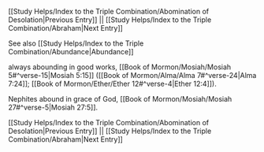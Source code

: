 [[Study Helps/Index to the Triple Combination/Abomination of Desolation|Previous Entry]]  ||  [[Study Helps/Index to the Triple Combination/Abraham|Next Entry]]

 See also [[Study Helps/Index to the Triple Combination/Abundance|Abundance]]

 always abounding in good works, [[Book of Mormon/Mosiah/Mosiah 5#^verse-15|Mosiah 5:15]] ([[Book of Mormon/Alma/Alma 7#^verse-24|Alma 7:24]]; [[Book of Mormon/Ether/Ether 12#^verse-4|Ether 12:4]]).

 Nephites abound in grace of God, [[Book of Mormon/Mosiah/Mosiah 27#^verse-5|Mosiah 27:5]].

[[Study Helps/Index to the Triple Combination/Abomination of Desolation|Previous Entry]]  ||  [[Study Helps/Index to the Triple Combination/Abraham|Next Entry]]